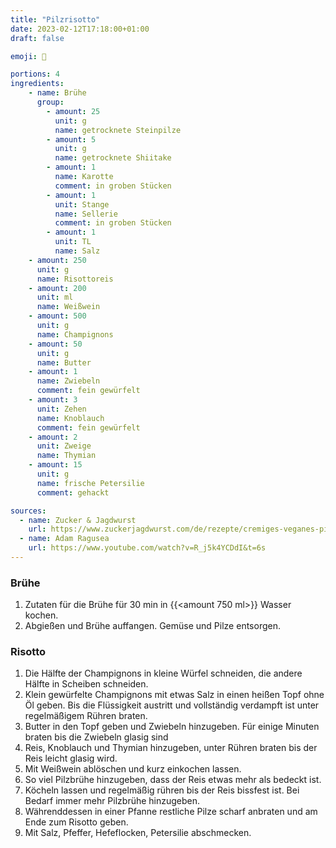 ```yaml
---
title: "Pilzrisotto"
date: 2023-02-12T17:18:00+01:00
draft: false

emoji: 🍚

portions: 4
ingredients:
    - name: Brühe
      group:
        - amount: 25
          unit: g
          name: getrocknete Steinpilze
        - amount: 5
          unit: g
          name: getrocknete Shiitake
        - amount: 1
          name: Karotte
          comment: in groben Stücken
        - amount: 1 
          unit: Stange
          name: Sellerie
          comment: in groben Stücken
        - amount: 1
          unit: TL
          name: Salz
    - amount: 250
      unit: g
      name: Risottoreis
    - amount: 200
      unit: ml
      name: Weißwein
    - amount: 500
      unit: g
      name: Champignons
    - amount: 50
      unit: g
      name: Butter
    - amount: 1
      name: Zwiebeln
      comment: fein gewürfelt
    - amount: 3
      unit: Zehen
      name: Knoblauch
      comment: fein gewürfelt
    - amount: 2
      unit: Zweige
      name: Thymian
    - amount: 15
      unit: g
      name: frische Petersilie
      comment: gehackt

sources:
  - name: Zucker & Jagdwurst
    url: https://www.zuckerjagdwurst.com/de/rezepte/cremiges-veganes-pilz-risotto
  - name: Adam Ragusea
    url: https://www.youtube.com/watch?v=R_j5k4YCDdI&t=6s
---
```


### Brühe 

1. Zutaten für die Brühe für 30 min in {{<amount 750 ml>}} Wasser kochen.
2. Abgießen und Brühe auffangen. Gemüse und Pilze entsorgen.

### Risotto

1. Die Hälfte der Champignons in kleine Würfel schneiden, die andere Hälfte in Scheiben schneiden.
2. Klein gewürfelte Champignons mit etwas Salz in einen heißen Topf ohne Öl geben. Bis die Flüssigkeit austritt und vollständig verdampft ist unter regelmäßigem Rühren braten.
3. Butter in den Topf geben und Zwiebeln hinzugeben. Für einige Minuten braten bis die Zwiebeln glasig sind
4. Reis, Knoblauch und Thymian hinzugeben, unter Rühren braten bis der Reis leicht glasig wird.
5. Mit Weißwein ablöschen und kurz einkochen lassen.
6. So viel Pilzbrühe hinzugeben, dass der Reis etwas mehr als bedeckt ist.
7. Köcheln lassen und regelmäßig rühren bis der Reis bissfest ist. Bei Bedarf immer mehr Pilzbrühe hinzugeben.
8. Währenddessen in einer Pfanne restliche Pilze scharf anbraten und am Ende zum Risotto geben.
9. Mit Salz, Pfeffer, Hefeflocken, Petersilie abschmecken.